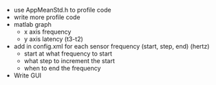 
 - use AppMeanStd.h to profile code
 - write more profile code
 - matlab graph
    - x axis frequency
    - y axis latency (t3-t2)
 - add in config.xml for each sensor frequency (start, step, end) (hertz)
    - start at what frequency to start
    - what step to increment the start
    - when to end the frequency
 - Write GUI 